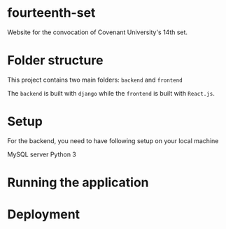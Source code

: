 # fourteenth-set
Website for the convocation of Covenant University's 14th set.

# Folder structure
This project contains two main folders: `backend` and `frontend`

The `backend` is built with `django` while the `frontend` is built with `React.js`.

# Setup
For the backend, you need to have following setup on your local machine

MySQL server
Python 3


# Running the application

# Deployment 